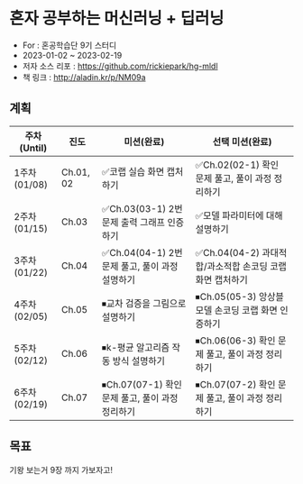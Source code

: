 # 혼자 공부하는 머신러닝 + 딥러닝

* For : 혼공학습단 9기 스터디
* 2023-01-02 ~ 2023-02-19
* 저자 소스 리포 : https://github.com/rickiepark/hg-mldl
* 책 링크 : http://aladin.kr/p/NM09a

## 계획

|주차(Until)|진도|미션(완료)|선택 미션(완료)|
|---|---|---|---|
|1주차(01/08)|Ch.01, 02|✅코랩 실습 화면 캡처하기|✅Ch.02(02-1) 확인 문제 풀고, 풀이 과정 정리하기|
|2주차(01/15)|Ch.03|✅Ch.03(03-1) 2번 문제 출력 그래프 인증하기|✅모델 파라미터에 대해 설명하기|
|3주차(01/22)|Ch.04|✅Ch.04(04-1) 2번 문제 풀고, 풀이 과정 설명하기|✅Ch.04(04-2) 과대적합/과소적합 손코딩 코랩 화면 캡처하기|
|4주차(02/05)|Ch.05|⏹교차 검증을 그림으로 설명하기|⏹Ch.05(05-3) 앙상블 모델 손코딩 코랩 화면 인증하기|
|5주차(02/12)|Ch.06|⏹k-평균 알고리즘 작동 방식 설명하기|⏹Ch.06(06-3) 확인 문제 풀고, 풀이 과정 정리하기|
|6주차(02/19)|Ch.07|⏹Ch.07(07-1) 확인 문제 풀고, 풀이 과정 정리하기|⏹Ch.07(07-2) 확인 문제 풀고, 풀이 과정 정리하기|

## 목표

기왕 보는거 9장 까지 가보자고!
